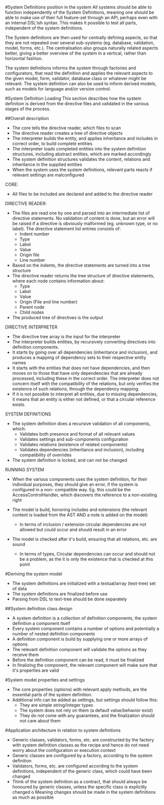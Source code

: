 #System Definitions position in the system
All systems should be able to function independently of the System Definitions, meaning
one should be able to make use of their full feature-set through an API, perhaps even
with an internal DSL'ish syntax. This makes it possible to test all parts, independent
of the system definitions.

The System definitions are then used for centrally defining aspects, so that they are not repeated
over several sub-systems (eg. database, validation, model, forms, etc.). The centralisation also
groups naturally related aspects better, giving a better overview of the system in a
vertical, rather than horizontal fashion.

The system definitions informs the system through factories and configurators,
that read the definition and applies the relevant aspects to the given model, form,
validator, database class or whatever might be relevant. The system definition
can also be used to inform derived models, such as models for language and/or
version control.

#System Definition Loading
This section describes how the system definition is derived from the directive
files and validated in the various stages of the process.

##Overall description
 - The core tells the directive reader, which files to scan
 - The directive reader creates a tree of directive objects
 - The interpreter builds the entity, and applies inheritance and includes in correct order, to build complete entities
 - The interpreter loads completed entities into the system definition structures, including abstract entities, which are marked accordingly
 - The system definition structures validates the content, relations and inheritance in the supplied entities
 - When the system uses the system definitions, relevant parts reacts if relevant settings are malconfigured

CORE:
- All files to be included are declared and added to the directive reader

DIRECTIVE READER:
- The files are read one by one and parsed into an intermediate list of directive
  statements. No validation of content is done, but an error will be raised if a
  directive is obviously malformed (eg. unknown type, or no label).
  The directive statement list entries consists of:
    * Indent number
    * Type
    * Label
    * Value
    * Origin file
    * Line number
- Based on the indents, the directive statements are turned into a tree structure
- The directive reader returns the tree structure of directive statements, where
  each node contains information about:
    * Type
    * Label
    * Value
    * Origin (File and line number)
    * Parent node
    * Child nodes
- The produced tree of directives is the output

DIRECTIVE INTERPRETER
- The directive tree array is the input for the interpreter
- The interpreter builds entities, by recursively converting directives into
  definition components.
- It starts by going over all dependencies (inheritance and inclusion), and
  produces a mapping of dependency sets to their respective entity names
- It starts with the entities that does not have dependencies, and then moves
  on to those that have only dependencies that are already processed, including
  these in the correct order. The interpreter does not concern itself with
  the compatibility of the relations, but only verifies the existence of such
  relations, through the dependency mapping.
- If it is not possible to interpret all entities, due to missing dependencies,
  it means that an entity is either not defined, or that a circular reference
  exists.

SYSTEM DEFINITIONS
- The system definition does a recursive validation of all components, which:
    * Validates both presence and format of all relevant values
    * Validates settings and sub-components configuration
    * Validates relations (existence of related components)
    * Validates dependencies (inheritance and inclusion), including
      compatibility of overrides
- The system definition is locked, and can not be changed

RUNNING SYSTEM
- When the various components uses the system definition, for their individual
  purposes, they should give an error, if the system is configured in a non-
  compatible way. Eg. this could be the AccessControlHandler, which discovers
  the reference to a non-existing right

- The model is build, honoring includes and extensions (the relevant content is loaded from the AST AND a note is added on the model)
    * In terms of inclusion / extension circular dependencies are not allowed but could occur and should result in an error
- The model is checked after it's build, ensuring that all relations, etc. are sound
    * In terms of types, Circular dependencies can occur and should not be a problem, as the it is only the existence that is checked at this point

#Deriving the system model
- The system definitions are initialized with a textual/array (text-tree) set of data
- The system definitions are finalized before use
- Parsing from DSL to text-tree should be done separately

##System definition class design
- A system definition is a collection of definition components, the system definition a component itself
- Every system component contains a number of options and potentially a number of nested definition components
- A definition component is build by supplying one or more arrays of options
- The relevant definition component will validate the options as they receive them
- Before the definition component can be read, it must be finalized
- In finalizing the component, the relevant component will make sure that it's properties are valid

#System model properties and settings
- The core properties (options) with relevant apply methods, are the essential
  parts of the system definition.
- Additional info can be added as settings, but settings should follow this:
   * They are simple string/integer types
   * The system does not rely on them (a default value/behavior exist)
   * They do not come with any guarantees, and the finalization should not
     care about them

#Application architecture in relation to system definitions
- Generic classes, validators, forms, etc. are constructed by the factory with
  system definition classes as the recipe and hence do not need worry about the
  configuration or execution context
- Generic classes are configured by a factory, according to the system definition
- Validators, forms, etc. are configured according to the system definitions, independent of the generic class, which could have been changed
- Think of the system definition as a contract, that should always be honoured by generic classes, unless the specific class is explicitly changed
    o Meaning changes should be made in the system definitions as much as possible

